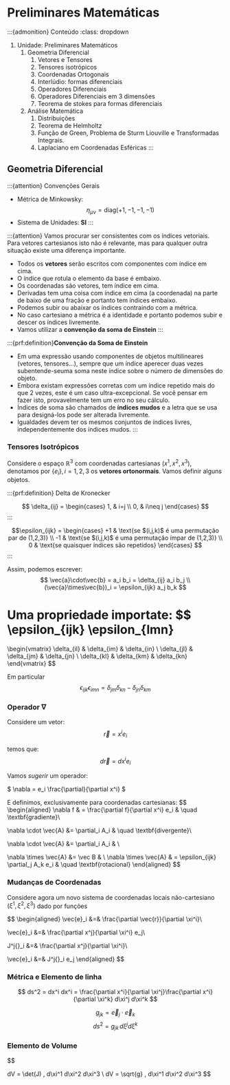 # Preliminares Matemáticas

:::{admonition} Conteúdo
:class: dropdown

1. Unidade: Preliminares Matemáticos
   1. Geometria Diferencial
      1. Vetores e Tensores
      2. Tensores isotrópicos
      3. Coordenadas Ortogonais
      4. Interlúdio: formas diferenciais
      5. Operadores Diferenciais
      6. Operadores Diferenciais em 3 dimensões
      7. Teorema de stokes para formas diferenciais
   2. Análise Matemática
      1. Distribuições
      2. Teorema de Helmholtz
      3. Função de Green, Problema de Sturm Liouville e Transformadas Integrais.
      4. Laplaciano em Coordenadas Esféricas
:::

## Geometria Diferencial

:::{attention} Convenções Gerais

- Métrica de Minkowsky:
$$\eta_{\mu\nu} = \mathrm{diag}(+1, -1, -1, -1)$$
- Sistema de Unidades: **SI**
:::

:::{attention}
Vamos procurar ser consistentes com os índices vetoriais. Para vetores cartesianos isto não é relevante, mas para qualquer outra situação existe uma diferença importante.

- Todos os **vetores** serão escritos com componentes com índice em cima.
- O índice que rotula o elemento da base é embaixo.
- Os coordenadas são vetores, tem índice em cima.
- Derivadas tem uma coisa com índice em cima (a coordenada) na parte de baixo de uma fração e portanto tem índices embaixo.
- Podemos subir ou abaixar os índices contraindo com a métrica.
- No caso cartesiano a métrica é a identidade e portanto podemos subir e descer os índices livremente.
- Vamos utilizar a **convenção da soma de Einstein**
:::

:::{prf:definition}**Convenção da Soma de Einstein**

- Em uma expressão usando componentes de objetos multilineares (vetores, tensores...), sempre que um índice aperecer duas vezes subentende-seuma soma neste índice sobre o número de dimensões do objeto.
- Embora existam expressões corretas com um índice repetido mais do que 2 vezes, este é um caso ultra-excepcional. Se você pensar em fazer isto, provavelmente tem um erro no seu cálculo.
- Índices de soma são chamados de **índices mudos** e a letra que se usa para designá-los pode ser alterada livremente.
- Igualdades devem ter os mesmos conjuntos de índices livres, independentemente dos índices mudos.
:::

### Tensores Isotrópicos

Considere o espaço $\mathbb{R}^3$ com coordenadas cartesianas $(x^1, x^2, x^3)$, denotamos por $\{e_i\},\, i=1,2,3$ os **vetores ortonormais**. Vamos definir alguns objetos.

:::{prf:definition} Delta de Kronecker

$$
\delta_{ij} =
\begin{cases}
1, & i=j \\
0, & i\neq j
\end{cases}
$$
:::

$$\epsilon_{ijk} =
\begin{cases}
+1 & \text{se $(i,j,k)$ é uma permutação par de (1,2,3)} \\
-1 & \text{se $(i,j,k)$ é uma permutação ímpar de (1,2,3)} \\
0 & \text{se quaisquer índices são repetidos}
\end{cases}
$$
:::

Assim, podemos escrever:
$$
\vec{a}\cdot\vec{b} = a_i b_i = \delta_{ij} a_i b_j \\
(\vec{a}\times\vec{b})_i = \epsilon_{ijk} a_j b_k
$$

Uma propriedade importate:
$$
\epsilon_{ijk} \epsilon_{lmn}
=

\begin{vmatrix}
\delta_{il} & \delta_{im} & \delta_{in} \\
\delta_{jl} & \delta_{jm} & \delta_{jn} \\
\delta_{kl} & \delta_{km} & \delta_{kn}
\end{vmatrix}
$$

Em particular
$$
\epsilon_{ijk} \epsilon_{imn} = \delta_{jm}\delta_{kn} - \delta_{jn}\delta_{km}
$$

### Operador $\nabla$

Considere um vetor:
$$
\vec{r} = x^i e_i
$$

temos que:
$$
d\vec{r} = dx^i e_i
$$

Vamos *sugerir* um operador:

$
\nabla = e_i \frac{\partial}{\partial x^i}
$

E definimos, exclusivamente para coordenadas cartesianas:
$$
\begin{aligned}
\nabla f & = \frac{\partial f}{\partial x^i} e_i & \quad \textbf{gradiente}\\

\nabla \cdot \vec{A} &= \partial_i A_i & \quad \textbf{divergente}\\

\nabla \cdot \vec{A} &= \partial_i A_i & \\

\nabla \times \vec{A} &= \vec B & \\
\nabla \times \vec{A} & = \epsilon_{ijk} \partial_j A_k e_i & \quad \textbf{rotacional}
\end{aligned}
$$

### Mudanças de Coordenadas

Considere agora um novo sistema de coordenadas locais não-cartesiano $(\xi^1, \xi^2, \xi^3)$ dado por funções

$$
\begin{aligned}
\vec{e}_i &=& \frac{\partial
\vec{r}}{\partial \xi^i}\\

\vec{e}_i &=& \frac{\partial x^j}{\partial \xi^i} e_j\\

J^j{}_i &=& \frac{\partial x^j}{\partial \xi^i}\\

\vec{e}_i &=& J^j{}_i e_j
\end{aligned}
$$

### Métrica e Elemento de linha

$$
ds^2 = dx^i dx^i = \frac{\partial x^i}{\partial \xi^j}\frac{\partial x^i}{\partial \xi^k} d\xi^j d\xi^k
$$

$$
g_{jk} = \vec{e}_j \cdot \vec{e}_k
$$
$$
ds^2 = g_{jk}\, d\xi^j d\xi^k
$$

### Elemento de Volume

$$

dV = \det(J) \, d\xi^1 d\xi^2 d\xi^3 \\
dV = \sqrt{g} \, d\xi^1 d\xi^2 d\xi^3
$$
